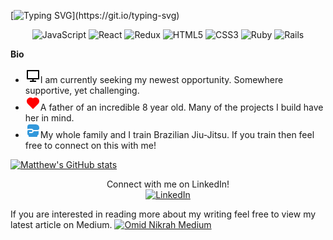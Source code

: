 [![Typing SVG](https://readme-typing-svg.herokuapp.com?color=000000&center=true&vCenter=true&lines=Hello%2C+I+am+Matthew.+;Thank+you+for+stopping+by!)](https://git.io/typing-svg)

<p align="center">
<img alt="JavaScript" src="https://img.shields.io/badge/javascript-%23323330.svg?&style=for-the-badge&logo=javascript&logoColor=%23F7DF1E"/> <img alt="React" src="https://img.shields.io/badge/react-%2320232a.svg?&style=for-the-badge&logo=react&logoColor=%2361DAFB"/> <img alt="Redux" src="https://img.shields.io/badge/redux-%23593d88.svg?&style=for-the-badge&logo=redux&logoColor=white"/> <img alt="HTML5" src="https://img.shields.io/badge/html5-%23E34F26.svg?&style=for-the-badge&logo=html5&logoColor=white"/> <img alt="CSS3" src="https://img.shields.io/badge/css3-%231572B6.svg?&style=for-the-badge&logo=css3&logoColor=white"/> <img alt="Ruby" src="https://img.shields.io/badge/ruby-%23CC342D.svg?&style=for-the-badge&logo=ruby&logoColor=white"/> <img alt="Rails" src="https://img.shields.io/badge/rails-%23CC0000.svg?&style=for-the-badge&logo=ruby-on-rails&logoColor=white"/>
</p>

**Bio**
<ul>
  <li><svg xmlns="http://www.w3.org/2000/svg" viewBox="0 0 24 24" width="24" height="24"><path fill="none" d="M0 0h24v24H0z"/><path d="M4 16h16V5H4v11zm9 2v2h4v2H7v-2h4v-2H2.992A.998.998 0 0 1 2 16.993V4.007C2 3.451 2.455 3 2.992 3h18.016c.548 0 .992.449.992 1.007v12.986c0 .556-.455 1.007-.992 1.007H13z"/></svg>I am currently seeking my newest opportunity. Somewhere supportive, yet challenging.</li>
  <li><svg xmlns="http://www.w3.org/2000/svg" viewBox="0 0 24 24" width="24" height="24"><path fill="none" d="M0 0H24V24H0z"/><path d="M12.001 4.529c2.349-2.109 5.979-2.039 8.242.228 2.262 2.268 2.34 5.88.236 8.236l-8.48 8.492-8.478-8.492c-2.104-2.356-2.025-5.974.236-8.236 2.265-2.264 5.888-2.34 8.244-.228z" fill="rgba(255,0,0,1)"/></svg>A father of an incredible 8 year old. Many of the projects I build have her in mind.</li>
  <li><svg xmlns="http://www.w3.org/2000/svg" viewBox="0 0 24 24" width="24" height="24"><path fill="none" d="M0 0h24v24H0z"/><path d="M9.5 11l.144.007a1.5 1.5 0 0 1 1.35 1.349L11 12.5l-.007.144a1.5 1.5 0 0 1-1.349 1.35L9.5 14H6v2h3.5c1.7 0 3.117-1.212 3.434-2.819l.03-.18L19 13c.711 0 1.388-.149 2-.416V17a3.001 3.001 0 0 1-2 2.829V21a1 1 0 0 1-1 1H6a1 1 0 0 1-1-1v-1.17A3.001 3.001 0 0 1 3 17v-4a2 2 0 0 1 2-2h4.5zM22 7.5V8l-.005.176a3 3 0 0 1-2.819 2.819L19 11h-6.337a3.501 3.501 0 0 0-2.955-1.994L9.5 9H5c-.729 0-1.412.195-2.001.536L3 6a4 4 0 0 1 4-4h9.5A5.5 5.5 0 0 1 22 7.5z" fill="rgba(50,152,219,1)"/></svg>My whole family and I train Brazilian Jiu-Jitsu. If you train then feel free to connect on this with me!</li>
 </ul>


[![Matthew's GitHub stats](https://github-readme-stats.vercel.app/api?username=matthewstclaire&hide=stars,issues)](https://github.com/matthewstclaire/github-readme-stats)


<p align="center">
Connect with me on LinkedIn!
  <br>
<a href="https://www.linkedin.com/in/matthewstclaire/">
<img alt="LinkedIn" src="https://img.shields.io/badge/linkedin-%230077B5.svg?&style=for-the-badge&logo=linkedin&logoColor=white"/>
  </a>
</p>

If you are interested in reading more about my writing feel free to view my latest article on Medium.
[![Omid Nikrah Medium](https://github-readme-medium.vercel.app/?username=matthew-stclaire)](https://medium.com/@matthew-stclaire)
